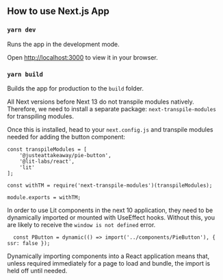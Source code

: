## How to use Next.js App

### `yarn dev`

Runs the app in the development mode.

Open [http://localhost:3000](http://localhost:3000) to view it in your browser.


### `yarn build`

Builds the app for production to the `build` folder.

All Next versions before Next 13 do not transpile modules natively. Therefore, we need to install a separate package: `next-transpile-modules` for transpiling modules.

Once this is installed, head to your `next.config.js` and transpile modules needed for adding the button component:

```
const transpileModules = [
    '@justeattakeaway/pie-button',
    '@lit-labs/react',
    'lit'
];

const withTM = require('next-transpile-modules')(transpileModules);

module.exports = withTM;
```

In order to use Lit components in the next 10 application, they need to be dynamically imported or mounted with UseEffect hooks. Without this, you are likely to receive the `window is not defined` error.

```
  const PButton = dynamic(() => import('../components/PieButton'), { ssr: false });
```

Dynamically importing components into a React application means that, unless required immediately for a page to load and bundle, the import is held off until needed.
